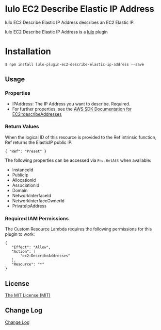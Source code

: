 # lulo EC2 Describe Elastic IP Address

lulo EC2 Describe Elastic IP Address describes an EC2 Elastic IP.

lulo EC2 Describe Elastic IP Address is a [lulo](https://github.com/carlnordenfelt/lulo) plugin

# Installation
```
$ npm install lulo-plugin-ec2-describe-elastic-ip-address --save
```

## Usage
### Properties
* IPAddress: The IP Address you want to describe. Required.
* For further properties, see the [AWS SDK Documentation for EC2::describeAddresses](http://docs.aws.amazon.com/AWSJavaScriptSDK/latest/AWS/EC2.html#describeAddresses-property)

### Return Values
When the logical ID of this resource is provided to the Ref intrinsic function, Ref returns the ElasticIP public IP.

`{ "Ref": "Preset" }`

The following properties can be accessed via `Fn::GetAtt` when available:
* InstanceId
* PublicIp
* AllocationId
* AssociationId
* Domain
* NetworkInterfaceId
* NetworkInterfaceOwnerId
* PrivateIpAddress

### Required IAM Permissions
The Custom Resource Lambda requires the following permissions for this plugin to work:
```
{
   "Effect": "Allow",
   "Action": [
       "ec2:DescribeAddresses"
   ],
   "Resource": "*"
}
```

## License
[The MIT License (MIT)](/LICENSE)

## Change Log
[Change Log](/CHANGELOG.md)
